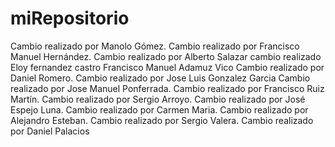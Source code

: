 # miRepositorio
Cambio realizado por Manolo Gómez.
Cambio realizado por Francisco Manuel Hernández.
Cambio realizado por Alberto Salazar
cambio realizado Eloy fernandez castro
Francisco Manuel Adamuz Vico
Cambio realizado por Daniel Romero.
Cambio realizado por Jose Luis Gonzalez Garcia
Cambio realizado por Jose Manuel Ponferrada.
Cambio realizado por Francisco Ruiz Martín.
Cambio realizado por Sergio Arroyo.
Cambio realizado por José Espejo Luna.
Cambio realizado por Carmen Maria.
Cambio realizado por Alejandro Esteban.
Cambio realizado por Sergio Valera.
Cambio realizado por Daniel Palacios
